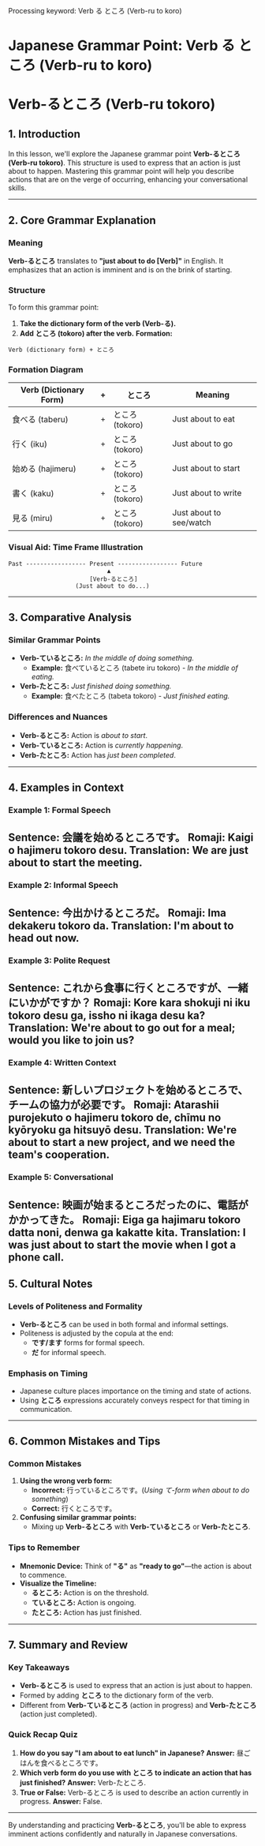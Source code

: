 Processing keyword: Verb る ところ (Verb-ru to koro)
# Japanese Grammar Point: Verb る ところ (Verb-ru to koro)
# Verb-るところ (Verb-ru tokoro)
## 1. Introduction
In this lesson, we'll explore the Japanese grammar point **Verb-るところ (Verb-ru tokoro)**. This structure is used to express that an action is just about to happen. Mastering this grammar point will help you describe actions that are on the verge of occurring, enhancing your conversational skills.

---
## 2. Core Grammar Explanation
### Meaning
**Verb-るところ** translates to **"just about to do [Verb]"** in English. It emphasizes that an action is imminent and is on the brink of starting.
### Structure
To form this grammar point:
1. **Take the dictionary form of the verb (Verb-る).**
2. **Add ところ (tokoro) after the verb.**
**Formation:**
```
Verb (dictionary form) + ところ
```
### Formation Diagram
| Verb (Dictionary Form) | +           | ところ          | Meaning                     |
|------------------------|-------------|-----------------|-----------------------------|
| 食べる (taberu)         | +           | ところ (tokoro) | Just about to eat           |
| 行く (iku)             | +           | ところ (tokoro) | Just about to go            |
| 始める (hajimeru)      | +           | ところ (tokoro) | Just about to start         |
| 書く (kaku)            | +           | ところ (tokoro) | Just about to write         |
| 見る (miru)            | +           | ところ (tokoro) | Just about to see/watch     |
### Visual Aid: Time Frame Illustration
```
Past ----------------- Present ----------------- Future
                            ▲
                       [Verb-るところ]
                   (Just about to do...)
```
---
## 3. Comparative Analysis
### Similar Grammar Points
- **Verb-ているところ:** *In the middle of doing something.*
  - **Example:** 食べているところ (tabete iru tokoro) - *In the middle of eating.*
- **Verb-たところ:** *Just finished doing something.*
  - **Example:** 食べたところ (tabeta tokoro) - *Just finished eating.*
### Differences and Nuances
- **Verb-るところ:** Action is *about to start*.
- **Verb-ているところ:** Action is *currently happening*.
- **Verb-たところ:** Action has *just been completed*.
---
## 4. Examples in Context
### Example 1: Formal Speech
**Sentence:** 会議を始めるところです。
**Romaji:** Kaigi o hajimeru tokoro desu.
**Translation:** We are just about to start the meeting.
---
### Example 2: Informal Speech
**Sentence:** 今出かけるところだ。
**Romaji:** Ima dekakeru tokoro da.
**Translation:** I'm about to head out now.
---
### Example 3: Polite Request
**Sentence:** これから食事に行くところですが、一緒にいかがですか？
**Romaji:** Kore kara shokuji ni iku tokoro desu ga, issho ni ikaga desu ka?
**Translation:** We're about to go out for a meal; would you like to join us?
---
### Example 4: Written Context
**Sentence:** 新しいプロジェクトを始めるところで、チームの協力が必要です。
**Romaji:** Atarashii purojekuto o hajimeru tokoro de, chīmu no kyōryoku ga hitsuyō desu.
**Translation:** We're about to start a new project, and we need the team's cooperation.
---
### Example 5: Conversational
**Sentence:** 映画が始まるところだったのに、電話がかかってきた。
**Romaji:** Eiga ga hajimaru tokoro datta noni, denwa ga kakatte kita.
**Translation:** I was just about to start the movie when I got a phone call.
---
## 5. Cultural Notes
### Levels of Politeness and Formality
- **Verb-るところ** can be used in both formal and informal settings.
- Politeness is adjusted by the copula at the end:
  - **です/ます** forms for formal speech.
  - **だ** for informal speech.
### Emphasis on Timing
- Japanese culture places importance on the timing and state of actions.
- Using **ところ** expressions accurately conveys respect for that timing in communication.
---
## 6. Common Mistakes and Tips
### Common Mistakes
1. **Using the wrong verb form:**
   - **Incorrect:** 行っているところです。(*Using て-form when about to do something*)
   - **Correct:** 行くところです。
2. **Confusing similar grammar points:**
   - Mixing up **Verb-るところ** with **Verb-ているところ** or **Verb-たところ**.
### Tips to Remember
- **Mnemonic Device:** Think of **"る"** as **"ready to go"**—the action is about to commence.
- **Visualize the Timeline:**
  - **るところ:** Action is on the threshold.
  - **ているところ:** Action is ongoing.
  - **たところ:** Action has just finished.
---
## 7. Summary and Review
### Key Takeaways
- **Verb-るところ** is used to express that an action is just about to happen.
- Formed by adding **ところ** to the dictionary form of the verb.
- Different from **Verb-ているところ** (action in progress) and **Verb-たところ** (action just completed).
### Quick Recap Quiz
1. **How do you say "I am about to eat lunch" in Japanese?**
   **Answer:** 昼ごはんを食べるところです。
2. **Which verb form do you use with ところ to indicate an action that has just finished?**
   **Answer:** Verb-たところ.
3. **True or False:** Verb-るところ is used to describe an action currently in progress.
   **Answer:** False.
---
By understanding and practicing **Verb-るところ**, you'll be able to express imminent actions confidently and naturally in Japanese conversations.
